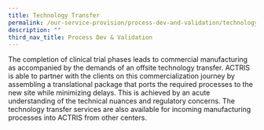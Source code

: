 ```yaml
---
title: Technology Transfer
permalink: /our-service-provision/process-dev-and-validation/technology-transfer/
description: ""
third_nav_title: Process Dev & Validation
---
```

The completion of clinical trial phases leads to commercial manufacturing as accompanied by the demands of an offsite technology transfer. ACTRIS is able to partner with the clients on this commercialization journey by assembling a translational package that ports the required processes to the new site while minimizing delays. This is achieved by an acute understanding of the technical nuances and regulatory concerns. The technology transfer services are also available for incoming manufacturing processes into ACTRIS from other centers.